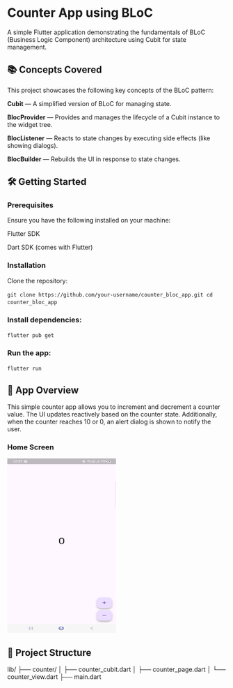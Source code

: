 # Counter App using BLoC

A simple Flutter application demonstrating the fundamentals of BLoC (Business Logic Component) architecture using Cubit for state management.

## 📚 Concepts Covered

This project showcases the following key concepts of the BLoC pattern:

**Cubit** — A simplified version of BLoC for managing state.

**BlocProvider** — Provides and manages the lifecycle of a Cubit instance to the widget tree.

**BlocListener** — Reacts to state changes by executing side effects (like showing dialogs).

**BlocBuilder** — Rebuilds the UI in response to state changes.

## 🛠️ Getting Started

### Prerequisites

Ensure you have the following installed on your machine:

Flutter SDK

Dart SDK (comes with Flutter)

### Installation
Clone the repository:

`git clone https://github.com/your-username/counter_bloc_app.git
cd counter_bloc_app`

### Install dependencies:

`flutter pub get`

### Run the app:

`flutter run`

## 🚀 App Overview

This simple counter app allows you to increment and decrement a counter value. The UI updates reactively based on the counter state.
Additionally, when the counter reaches 10 or 0, an alert dialog is shown to notify the user.

### Home Screen

<img src=img.png alt="Home" width="250" height="400" />

## 📝 Project Structure

lib/
├── counter/
│   ├── counter_cubit.dart
│   ├── counter_page.dart
│   └── counter_view.dart
├── main.dart

